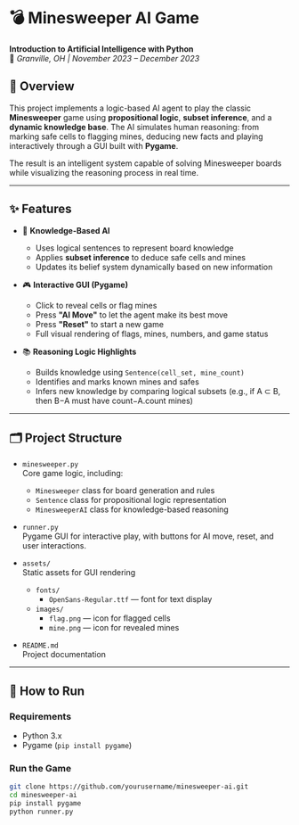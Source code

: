 # 💣 Minesweeper AI Game

**Introduction to Artificial Intelligence with Python**  
📍 *Granville, OH | November 2023 – December 2023*

## 🧠 Overview

This project implements a logic-based AI agent to play the classic **Minesweeper** game using **propositional logic**, **subset inference**, and a **dynamic knowledge base**. The AI simulates human reasoning: from marking safe cells to flagging mines, deducing new facts and playing interactively through a GUI built with **Pygame**.

The result is an intelligent system capable of solving Minesweeper boards while visualizing the reasoning process in real time.

---

## ✨ Features

- 🧠 **Knowledge-Based AI**
  - Uses logical sentences to represent board knowledge
  - Applies **subset inference** to deduce safe cells and mines
  - Updates its belief system dynamically based on new information

- 🎮 **Interactive GUI (Pygame)**
  - Click to reveal cells or flag mines
  - Press **"AI Move"** to let the agent make its best move
  - Press **"Reset"** to start a new game
  - Full visual rendering of flags, mines, numbers, and game status

- 📚 **Reasoning Logic Highlights**
  - Builds knowledge using `Sentence(cell_set, mine_count)`
  - Identifies and marks known mines and safes
  - Infers new knowledge by comparing logical subsets (e.g., if A ⊂ B, then B−A must have count−A.count mines)

---

## 🗂️ Project Structure

- `minesweeper.py`  
  Core game logic, including:
  - `Minesweeper` class for board generation and rules
  - `Sentence` class for propositional logic representation
  - `MinesweeperAI` class for knowledge-based reasoning

- `runner.py`  
  Pygame GUI for interactive play, with buttons for AI move, reset, and user interactions.

- `assets/`  
  Static assets for GUI rendering
  - `fonts/`
    - `OpenSans-Regular.ttf` — font for text display
  - `images/`
    - `flag.png` — icon for flagged cells  
    - `mine.png` — icon for revealed mines

- `README.md`  
  Project documentation




---

## 🏁 How to Run

### Requirements

- Python 3.x  
- Pygame (`pip install pygame`)

### Run the Game

```bash
git clone https://github.com/yourusername/minesweeper-ai.git
cd minesweeper-ai
pip install pygame
python runner.py


